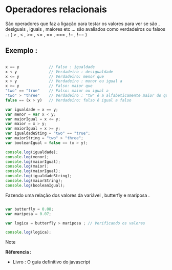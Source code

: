  
 # Operadores relacionais 

 <p> São operadores que faz a ligação para testar os valores para ver se são , desiguais , iguais , maiores etc ... são avaliados como verdadeiros ou falsos . : ( > , < , >= , <= , == , === , != , !== )  </p>

## Exemplo :

```javascript

x == y             // Falso : igualdade 
x < y              // Verdadeiro : desigualdade 
x <= y             // Verdadeiro: menor que 
x > y              // Verdadeiro : monor ou igual a 
x >= y             // Falso: maior que 
"two" == "true"    // Falso: maior ou igual a
"two" > "three"    // Verdadeiro : "tw" é a alfabeticamente maior do que "th"
false == (x > y)   // Verdadeiro: falso é igual a falso 

var igualdade = x == y;             
var menor = var x < y;             
var maiorIgual = x <= y;           
var maior = x > y;             
var maiorIgual = x >= y;             
var igualdadeSting = "two" == "true";    
var maiorString = "two" > "three";  
var booleanIgual = false == (x > y);  

console.log(igualdade);
console.log(menor);
console.log(maiorIgual);
console.log(maior);
console.log(maiorIgual);
console.log(igualdadeString);
console.log(maiorString);
console.log(booleanIgual);


```

<p> Fazendo uma relação dos valores da variável , butterfly e mariposa .</p>

```javascript

var butterfly = 0.08;
var mariposa = 0.07;

var logica = butterfly > mariposa ; // Verificando os valores 

console.log(logica);

``` 
<!--
<p> Como funciona de baixo dos panos , a leitura dos códigos no navegador , na tela de depuração do console , que e uma API básica integrada ao navegador ,vai fazer a interpretação do código retornar true "verdadeiro" imprimindo no console do navegador onde fica na aba ferramentas do programador </p> 

<p>
navegadores :  google chrome , safari , opera, etc.</p>

-->

> [!NOTE]
> <strong> Rêferencia : </strong>
> * Livro : O guia definitivo do javascript
